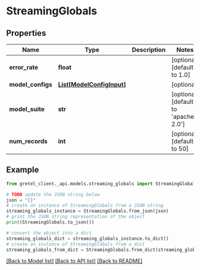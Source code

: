 # StreamingGlobals


## Properties

Name | Type | Description | Notes
------------ | ------------- | ------------- | -------------
**error_rate** | **float** |  | [optional] [default to 1.0]
**model_configs** | [**List[ModelConfigInput]**](ModelConfigInput.md) |  | [optional] 
**model_suite** | **str** |  | [optional] [default to 'apache-2.0']
**num_records** | **int** |  | [optional] [default to 50]

## Example

```python
from gretel_client._api.models.streaming_globals import StreamingGlobals

# TODO update the JSON string below
json = "{}"
# create an instance of StreamingGlobals from a JSON string
streaming_globals_instance = StreamingGlobals.from_json(json)
# print the JSON string representation of the object
print(StreamingGlobals.to_json())

# convert the object into a dict
streaming_globals_dict = streaming_globals_instance.to_dict()
# create an instance of StreamingGlobals from a dict
streaming_globals_from_dict = StreamingGlobals.from_dict(streaming_globals_dict)
```
[[Back to Model list]](../README.md#documentation-for-models) [[Back to API list]](../README.md#documentation-for-api-endpoints) [[Back to README]](../README.md)


